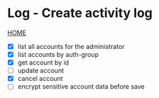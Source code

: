 # Log - Create activity log

[HOME](../../README.md)

- [x] list all accounts for the administrator
- [x] list accounts by auth-group
- [x] get account by id
- [ ] update account
- [x] cancel account
- [ ] encrypt sensitive account data before save
